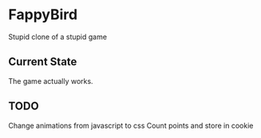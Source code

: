 FappyBird
=========

Stupid clone of a stupid game


Current State
-------------

The game actually works.



TODO
----

Change animations from javascript to css
Count points and store in cookie
